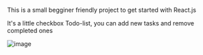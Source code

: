 This is a small begginer friendly project to get started with React.js

It's a little checkbox Todo-list, you can add new tasks and remove completed ones

![image](https://user-images.githubusercontent.com/99504826/232910553-384033c3-0a7e-4e31-9129-639dadcde310.png)
